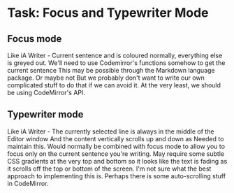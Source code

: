 # Task: Focus and Typewriter Mode

## Focus mode

Like iA Writer - Current sentence and is coloured normally, everything else is greyed out. We'll need to use Codemirror's functions somehow to get the current sentence This may be possible through the Markdown language package. Or maybe not But we probably don't want to write our own complicated stuff to do that if we can avoid it. At the very least, we should be using CodeMirror's API.

## Typewriter mode

Like iA Writer - The currently selected line is always in the middle of the Editor window And the content vertically scrolls up and down as Needed to maintain this. Would normally be combined with focus mode to allow you to focus only on the current sentence you're writing. May require some subtle CSS gradients at the very top and bottom so it looks like the text is fading as it scrolls off the top or bottom of the screen. I'm not sure what the best approach to implementing this is. Perhaps there is some auto-scrolling stuff in CodeMirror.
